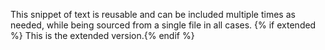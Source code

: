 This snippet of text is reusable and can be included multiple times as needed, while being sourced from a single file in all cases.
{% if extended %}
This is the extended version.{% endif %}
